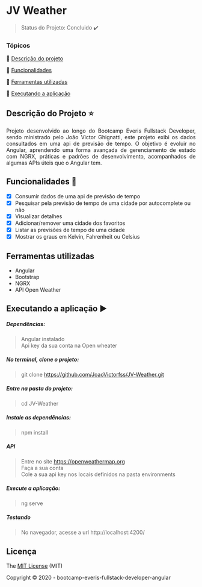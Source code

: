 <p align="center">
  <h1>JV Weather</h1>
</p>

> Status do Projeto: Concluido :heavy_check_mark:

### Tópicos 

:small_blue_diamond: [Descrição do projeto](#descrição-do-projeto-star)

:small_blue_diamond: [Funcionalidades](#funcionalidades-checkered_flag)

:small_blue_diamond: [Ferramentas utilizadas](#ferramentas-utilizadas)

:small_blue_diamond: [Executando a aplicação](#executando-a-aplicação-arrow_forward)

## Descrição do Projeto :star:
<p align="justify"> 
Projeto desenvolvido ao longo do Bootcamp Everis Fullstack Developer, sendo ministrado pelo João Victor Ghignatti, este projeto exibi os dados consultados em uma api de previsão de tempo. O objetivo é evoluir no Angular, aprendendo uma forma avançada de gerenciamento de estado com NGRX, práticas e padrões de desenvolvimento, acompanhados de algumas APIs úteis que o Angular tem.
</p>

## Funcionalidades :checkered_flag:
- [X] Consumir dados de uma api de previsão de tempo
- [X] Pesquisar pela previsão de tempo de uma cidade por autocomplete ou não
- [X] Visualizar detalhes 
- [X] Adicionar/remover uma cidade dos favoritos
- [X] Listar as previsões de tempo de uma cidade 
- [X] Mostrar os graus em Kelvin, Fahrenheit ou Celsius

## Ferramentas utilizadas
  - Angular
  - Bootstrap
  - NGRX
  - API Open Weather

## Executando a aplicação :arrow_forward:
  ##### Dependências:
  > Angular instalado<br>
  > Api key da sua conta na Open wheater
  
  ##### No terminal, clone o projeto:
   > git clone https://github.com/JoaoVictorfss/JV-Weather.git
  
  ##### Entre na pasta do projeto:
   > cd JV-Weather

  ##### Instale as dependências:
   > npm install
 
  ##### API
  >  Entre no site https://openweathermap.org <br>
  >  Faça a sua conta <br>
  >  Cole a sua api key nos locais definidos na pasta environments
  
  ##### Execute a aplicação:
   > ng serve
  
  ##### Testando
  >  No navegador, acesse a url http://localhost:4200/
  
  ## Licença 
  The [MIT License]() (MIT)

  Copyright :copyright: 2020 - bootcamp-everis-fullstack-developer-angular
